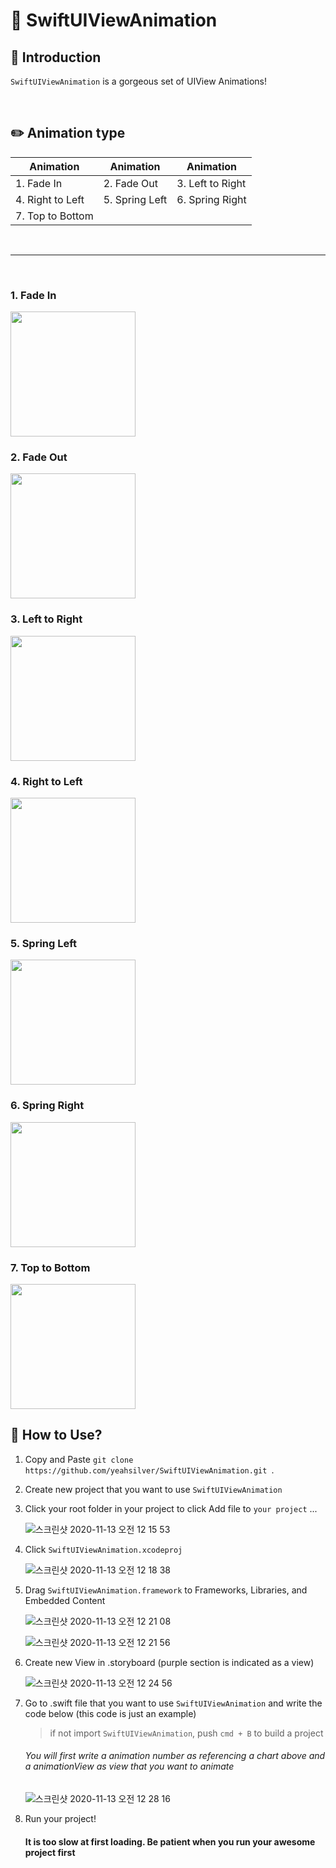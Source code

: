 # 📱 SwiftUIViewAnimation
## 📍 Introduction
` SwiftUIViewAnimation ` is a gorgeous set of UIView Animations!

</br>

## ✏️ Animation type
| Animation | Animation | Animation |
| ------ | ----- | ----- | 
| 1. Fade In | 2. Fade Out | 3. Left to Right | 
| 4. Right to Left | 5. Spring Left | 6. Spring Right |
| 7.  Top to Bottom | 

</br>

------

</br>

### 1. Fade In

<img width="200"  src="https://user-images.githubusercontent.com/39258902/98962240-cd2c3980-2549-11eb-83af-ddd90cd58e60.gif">


### 2. Fade Out

<img width="200"  src="https://user-images.githubusercontent.com/39258902/98962790-55aada00-254a-11eb-8a4e-2e35b644daa9.gif">

### 3. Left to Right

<img width="200"  src="https://user-images.githubusercontent.com/39258902/98962978-8428b500-254a-11eb-8d14-03b1a91c382e.gif">

### 4. Right to Left

<img width="200"  src="https://user-images.githubusercontent.com/39258902/98962978-8428b500-254a-11eb-8d14-03b1a91c382e.gif">

### 5. Spring Left

<img width="200"  src="https://user-images.githubusercontent.com/39258902/98963633-2fd20500-254b-11eb-84b2-dd58b6937363.gif">

### 6. Spring Right

<img width="200"  src="https://user-images.githubusercontent.com/39258902/98964445-285f2b80-254c-11eb-9c60-977f9cc7ed5d.gif">

### 7. Top to Bottom
<img width="200"  src="https://user-images.githubusercontent.com/39258902/98965165-0dd98200-254d-11eb-87c1-14733bf7e0a7.gif">



</br>

## 📝 How to Use?
1. Copy and Paste `git clone https://github.com/yeahsilver/SwiftUIViewAnimation.git `.

2. Create new project that you want to use ` SwiftUIViewAnimation ` 


3. Click your root folder in your project to click Add file to ` your project ` ...

    ![스크린샷 2020-11-13 오전 12 15 53](https://user-images.githubusercontent.com/39258902/98958208-660c8600-2545-11eb-9682-4e6130a79084.png)

4. Click  ` SwiftUIViewAnimation.xcodeproj ` 

    ![스크린샷 2020-11-13 오전 12 18 38](https://user-images.githubusercontent.com/39258902/98958594-c8658680-2545-11eb-88ac-0d36ef656a96.png)

5. Drag ` SwiftUIViewAnimation.framework ` to Frameworks, Libraries, and Embedded Content

    ![스크린샷 2020-11-13 오전 12 21 08](https://user-images.githubusercontent.com/39258902/98958923-22664c00-2546-11eb-8780-588e97c46342.png)

    ![스크린샷 2020-11-13 오전 12 21 56](https://user-images.githubusercontent.com/39258902/98959033-3f028400-2546-11eb-9289-e9eae31610e1.png)

6. Create new View in .storyboard (purple section is indicated as a view)

    ![스크린샷 2020-11-13 오전 12 24 56](https://user-images.githubusercontent.com/39258902/98959482-a9b3bf80-2546-11eb-87be-a5b4d5bef7d7.png)


7. Go to .swift file that you want to use ` SwiftUIViewAnimation ` and write the code below (this code is just an example)
    > if not import ` SwiftUIViewAnimation `, push ` cmd + B ` to build a project
   
    ###### You will first write a animation number as referencing a chart above and a animationView as view that you want to animate
    
    
    ![스크린샷 2020-11-13 오전 12 28 16](https://user-images.githubusercontent.com/39258902/98959912-20e95380-2547-11eb-9511-3ffd009b550e.png)
    
    
8. Run your project!
    #### It is too slow at first loading. Be patient when you run your awesome project first 
   
